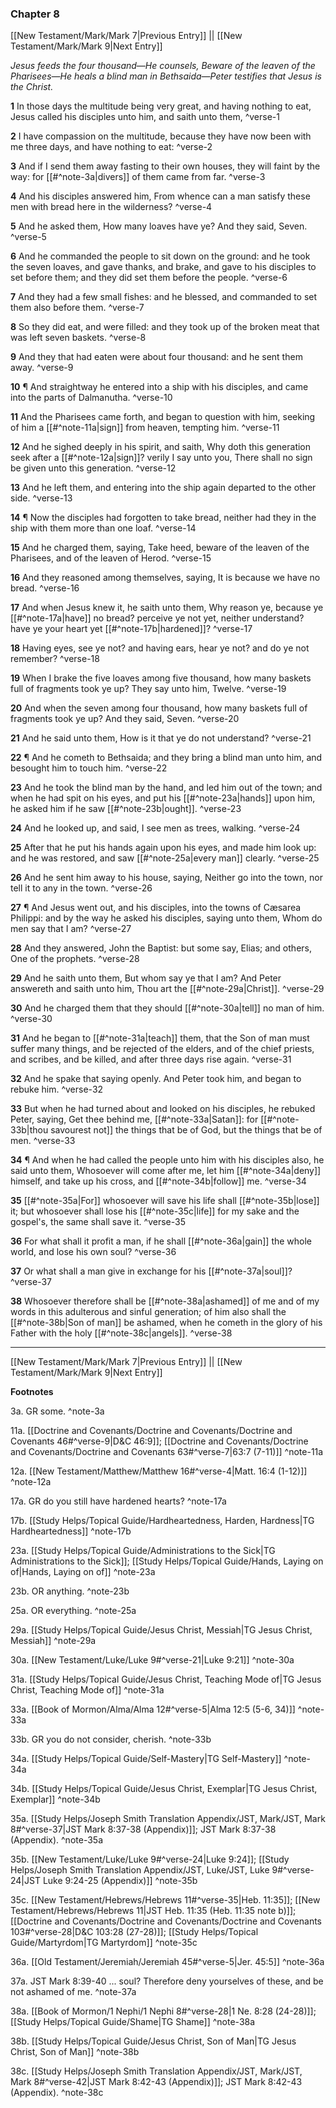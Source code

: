 ### Chapter 8

[[New Testament/Mark/Mark 7|Previous Entry]]  ||  [[New Testament/Mark/Mark 9|Next Entry]]

*Jesus feeds the four thousand—He counsels, Beware of the leaven of the Pharisees—He heals a blind man in Bethsaida—Peter testifies that Jesus is the Christ.*

**1**  In those days the multitude being very great, and having nothing to eat, Jesus called his disciples unto him, and saith unto them, ^verse-1

**2**  I have compassion on the multitude, because they have now been with me three days, and have nothing to eat: ^verse-2

**3**  And if I send them away fasting to their own houses, they will faint by the way: for [[#^note-3a|divers]] of them came from far. ^verse-3

**4**  And his disciples answered him, From whence can a man satisfy these men with bread here in the wilderness? ^verse-4

**5**  And he asked them, How many loaves have ye? And they said, Seven. ^verse-5

**6**  And he commanded the people to sit down on the ground: and he took the seven loaves, and gave thanks, and brake, and gave to his disciples to set before them; and they did set them before the people. ^verse-6

**7**  And they had a few small fishes: and he blessed, and commanded to set them also before them. ^verse-7

**8**  So they did eat, and were filled: and they took up of the broken meat that was left seven baskets. ^verse-8

**9**  And they that had eaten were about four thousand: and he sent them away. ^verse-9

**10**  ¶ And straightway he entered into a ship with his disciples, and came into the parts of Dalmanutha. ^verse-10

**11**  And the Pharisees came forth, and began to question with him, seeking of him a [[#^note-11a|sign]] from heaven, tempting him. ^verse-11

**12**  And he sighed deeply in his spirit, and saith, Why doth this generation seek after a [[#^note-12a|sign]]? verily I say unto you, There shall no sign be given unto this generation. ^verse-12

**13**  And he left them, and entering into the ship again departed to the other side. ^verse-13

**14**  ¶ Now the disciples had forgotten to take bread, neither had they in the ship with them more than one loaf. ^verse-14

**15**  And he charged them, saying, Take heed, beware of the leaven of the Pharisees, and of the leaven of Herod. ^verse-15

**16**  And they reasoned among themselves, saying, It is because we have no bread. ^verse-16

**17**  And when Jesus knew it, he saith unto them, Why reason ye, because ye [[#^note-17a|have]] no bread? perceive ye not yet, neither understand? have ye your heart yet [[#^note-17b|hardened]]? ^verse-17

**18**  Having eyes, see ye not? and having ears, hear ye not? and do ye not remember? ^verse-18

**19**  When I brake the five loaves among five thousand, how many baskets full of fragments took ye up? They say unto him, Twelve. ^verse-19

**20**  And when the seven among four thousand, how many baskets full of fragments took ye up? And they said, Seven. ^verse-20

**21**  And he said unto them, How is it that ye do not understand? ^verse-21

**22**  ¶ And he cometh to Bethsaida; and they bring a blind man unto him, and besought him to touch him. ^verse-22

**23**  And he took the blind man by the hand, and led him out of the town; and when he had spit on his eyes, and put his [[#^note-23a|hands]] upon him, he asked him if he saw [[#^note-23b|ought]]. ^verse-23

**24**  And he looked up, and said, I see men as trees, walking. ^verse-24

**25**  After that he put his hands again upon his eyes, and made him look up: and he was restored, and saw [[#^note-25a|every man]] clearly. ^verse-25

**26**  And he sent him away to his house, saying, Neither go into the town, nor tell it to any in the town. ^verse-26

**27**  ¶ And Jesus went out, and his disciples, into the towns of Cæsarea Philippi: and by the way he asked his disciples, saying unto them, Whom do men say that I am? ^verse-27

**28**  And they answered, John the Baptist: but some say, Elias; and others, One of the prophets. ^verse-28

**29**  And he saith unto them, But whom say ye that I am? And Peter answereth and saith unto him, Thou art the [[#^note-29a|Christ]]. ^verse-29

**30**  And he charged them that they should [[#^note-30a|tell]] no man of him. ^verse-30

**31**  And he began to [[#^note-31a|teach]] them, that the Son of man must suffer many things, and be rejected of the elders, and of the chief priests, and scribes, and be killed, and after three days rise again. ^verse-31

**32**  And he spake that saying openly. And Peter took him, and began to rebuke him. ^verse-32

**33**  But when he had turned about and looked on his disciples, he rebuked Peter, saying, Get thee behind me, [[#^note-33a|Satan]]: for [[#^note-33b|thou savourest not]] the things that be of God, but the things that be of men. ^verse-33

**34**  ¶ And when he had called the people unto him with his disciples also, he said unto them, Whosoever will come after me, let him [[#^note-34a|deny]] himself, and take up his cross, and [[#^note-34b|follow]] me. ^verse-34

**35**  [[#^note-35a|For]] whosoever will save his life shall [[#^note-35b|lose]] it; but whosoever shall lose his [[#^note-35c|life]] for my sake and the gospel's, the same shall save it. ^verse-35

**36**  For what shall it profit a man, if he shall [[#^note-36a|gain]] the whole world, and lose his own soul? ^verse-36

**37**  Or what shall a man give in exchange for his [[#^note-37a|soul]]? ^verse-37

**38**  Whosoever therefore shall be [[#^note-38a|ashamed]] of me and of my words in this adulterous and sinful generation; of him also shall the [[#^note-38b|Son of man]] be ashamed, when he cometh in the glory of his Father with the holy [[#^note-38c|angels]]. ^verse-38


---
[[New Testament/Mark/Mark 7|Previous Entry]]  ||  [[New Testament/Mark/Mark 9|Next Entry]]


**Footnotes**


3a. GR some. ^note-3a

11a. [[Doctrine and Covenants/Doctrine and Covenants/Doctrine and Covenants 46#^verse-9|D&C 46:9]]; [[Doctrine and Covenants/Doctrine and Covenants/Doctrine and Covenants 63#^verse-7|63:7 (7-11)]] ^note-11a

12a. [[New Testament/Matthew/Matthew 16#^verse-4|Matt. 16:4 (1-12)]] ^note-12a

17a. GR do you still have hardened hearts? ^note-17a

17b. [[Study Helps/Topical Guide/Hardheartedness, Harden, Hardness|TG Hardheartedness]] ^note-17b

23a. [[Study Helps/Topical Guide/Administrations to the Sick|TG Administrations to the Sick]]; [[Study Helps/Topical Guide/Hands, Laying on of|Hands, Laying on of]] ^note-23a

23b. OR anything. ^note-23b

25a. OR everything. ^note-25a

29a. [[Study Helps/Topical Guide/Jesus Christ, Messiah|TG Jesus Christ, Messiah]] ^note-29a

30a. [[New Testament/Luke/Luke 9#^verse-21|Luke 9:21]] ^note-30a

31a. [[Study Helps/Topical Guide/Jesus Christ, Teaching Mode of|TG Jesus Christ, Teaching Mode of]] ^note-31a

33a. [[Book of Mormon/Alma/Alma 12#^verse-5|Alma 12:5 (5-6, 34)]] ^note-33a

33b. GR you do not consider, cherish. ^note-33b

34a. [[Study Helps/Topical Guide/Self-Mastery|TG Self-Mastery]] ^note-34a

34b. [[Study Helps/Topical Guide/Jesus Christ, Exemplar|TG Jesus Christ, Exemplar]] ^note-34b

35a. [[Study Helps/Joseph Smith Translation Appendix/JST, Mark/JST, Mark 8#^verse-37|JST Mark 8:37-38 (Appendix)]]; JST Mark 8:37-38 (Appendix). ^note-35a

35b. [[New Testament/Luke/Luke 9#^verse-24|Luke 9:24]]; [[Study Helps/Joseph Smith Translation Appendix/JST, Luke/JST, Luke 9#^verse-24|JST Luke 9:24-25 (Appendix)]] ^note-35b

35c. [[New Testament/Hebrews/Hebrews 11#^verse-35|Heb. 11:35]]; [[New Testament/Hebrews/Hebrews 11|JST Heb. 11:35 (Heb. 11:35 note b)]]; [[Doctrine and Covenants/Doctrine and Covenants/Doctrine and Covenants 103#^verse-28|D&C 103:28 (27-28)]]; [[Study Helps/Topical Guide/Martyrdom|TG Martyrdom]] ^note-35c

36a. [[Old Testament/Jeremiah/Jeremiah 45#^verse-5|Jer. 45:5]] ^note-36a

37a. JST Mark 8:39-40 ... soul? Therefore deny yourselves of these, and be not ashamed of me. ^note-37a

38a. [[Book of Mormon/1 Nephi/1 Nephi 8#^verse-28|1 Ne. 8:28 (24-28)]]; [[Study Helps/Topical Guide/Shame|TG Shame]] ^note-38a

38b. [[Study Helps/Topical Guide/Jesus Christ, Son of Man|TG Jesus Christ, Son of Man]] ^note-38b

38c. [[Study Helps/Joseph Smith Translation Appendix/JST, Mark/JST, Mark 8#^verse-42|JST Mark 8:42-43 (Appendix)]]; JST Mark 8:42-43 (Appendix). ^note-38c
